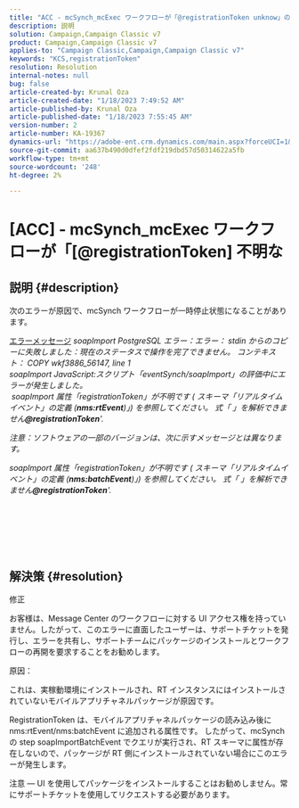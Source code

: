```yaml
---
title: "ACC - mcSynch_mcExec ワークフローが「@registrationToken unknow」のために失敗する"
description: 説明
solution: Campaign,Campaign Classic v7
product: Campaign,Campaign Classic v7
applies-to: "Campaign Classic,Campaign,Campaign Classic v7"
keywords: "KCS,registrationToken"
resolution: Resolution
internal-notes: null
bug: false
article-created-by: Krunal Oza
article-created-date: "1/18/2023 7:49:52 AM"
article-published-by: Krunal Oza
article-published-date: "1/18/2023 7:55:45 AM"
version-number: 2
article-number: KA-19367
dynamics-url: "https://adobe-ent.crm.dynamics.com/main.aspx?forceUCI=1&pagetype=entityrecord&etn=knowledgearticle&id=88a585ad-0497-ed11-aad1-6045bd0067ea"
source-git-commit: aa637b490d0dfef2fdf219dbd57d50314622a5fb
workflow-type: tm+mt
source-wordcount: '248'
ht-degree: 2%

---
```


# [ACC] - mcSynch_mcExec ワークフローが「[@registrationToken] 不明な

## 説明 {#description}


次のエラーが原因で、mcSynch ワークフローが一時停止状態になることがあります。


<u>エラーメッセージ</u>
*soapImport PostgreSQL エラー：エラー： stdin からのコピーに失敗しました：現在のステータスで操作を完了できません。 コンテキスト： COPY wkf3886_56147, line 1
<br>soapImport JavaScript:スクリプト「eventSynch/soapImport」の評価中にエラーが発生しました。
<br> soapImport 属性「registrationToken」が不明です ( スキーマ「リアルタイムイベント」の定義 (<b>nms:rtEvent</b>)」) を参照してください。 式「 」を解析できません<b>@registrationToken</b>&#39;.*

*注意：ソフトウェアの一部のバージョンは、次に示すメッセージとは異なります。*

*soapImport 属性「registrationToken」が不明です ( スキーマ「リアルタイムイベント」の定義 (<b>nms:batchEvent</b>)」) を参照してください。 式「 」を解析できません<b>@registrationToken</b>&#39;.*


<br><br> <br><br> <br>

## 解決策 {#resolution}


修正

お客様は、Message Center のワークフローに対する UI アクセス権を持っていません。したがって、このエラーに直面したユーザーは、サポートチケットを発行し、エラーを共有し、サポートチームにパッケージのインストールとワークフローの再開を要求することをお勧めします。



原因：

これは、実稼動環境にインストールされ、RT インスタンスにはインストールされていないモバイルアプリチャネルパッケージが原因です。

RegistrationToken は、モバイルアプリチャネルパッケージの読み込み後に nms:rtEvent/nms:batchEvent に追加される属性です。 したがって、mcSynch の step soapImportBatchEvent でクエリが実行され、RT スキーマに属性が存在しないので、パッケージが RT 側にインストールされていない場合にこのエラーが発生します。



注意 — UI を使用してパッケージをインストールすることはお勧めしません。常にサポートチケットを使用してリクエストする必要があります。
